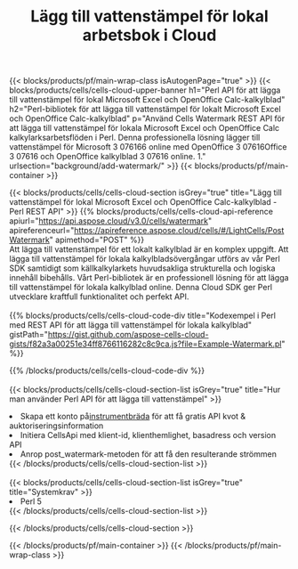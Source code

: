 ﻿---
title: Lägg till vattenstämpel för lokal arbetsbok i Cloud
description:  Cloud API och SDK för att lägga till vattenstämpel för Microsoft Excel & OpenOffice Calc. Lägger till vattenstämpel för lokala kalkylblad av Cells Cloud API. SDK stöder olika utvecklingsspråk. De inkluderar Android, C#, Go, Java, NodeJS, Perl, PHP, Python, Ruby och swift.
url: /sv/perl/background/add-watermark/
---
{{< blocks/products/pf/main-wrap-class isAutogenPage="true" >}}
{{< blocks/products/cells/cells-cloud-upper-banner h1="Perl API för att lägga till vattenstämpel för lokal Microsoft Excel och OpenOffice Calc-kalkylblad" h2="Perl-bibliotek för att lägga till vattenstämpel för lokalt Microsoft Excel och OpenOffice Calc-kalkylblad" p="Använd Cells Watermark REST API för att lägga till vattenstämpel för lokala Microsoft Excel och OpenOffice Calc kalkylarksarbetsflöden i Perl. Denna professionella lösning lägger till vattenstämpel för Microsoft 3 076166 online med OpenOffice 3 07616Office 3 07616 och OpenOffice kalkylblad 3 07616 online. 1." urlsection="background/add-watermark/" >}}
{{< blocks/products/pf/main-container >}}

{{< blocks/products/cells/cells-cloud-section isGrey="true" title="Lägg till vattenstämpel för lokal Microsoft Excel och OpenOffice Calc-kalkylblad - Perl REST API" >}}
{{% blocks/products/cells/cells-cloud-api-reference apiurl="https://api.aspose.cloud/v3.0/cells/watermark" apireferenceurl="https://apireference.aspose.cloud/cells/#/LightCells/PostWatermark" apimethod="POST" %}}
<br/>
Att lägga till vattenstämpel för ett lokalt kalkylblad är en komplex uppgift. Att lägga till vattenstämpel för lokala kalkylbladsövergångar utförs av vår Perl SDK samtidigt som källkalkylarkets huvudsakliga strukturella och logiska innehåll bibehålls. Vårt Perl-bibliotek är en professionell lösning för att lägga till vattenstämpel för lokala kalkylblad online. Denna Cloud SDK ger Perl utvecklare kraftfull funktionalitet och perfekt API.
<br/>
<br/>
{{% blocks/products/cells/cells-cloud-code-div title="Kodexempel i Perl med REST API för att lägga till vattenstämpel för lokala kalkylblad" gistPath="https://gist.github.com/aspose-cells-cloud-gists/f82a3a00251e34ff8766116282c8c9ca.js?file=Example-Watermark.pl" %}}
  
{{% /blocks/products/cells/cells-cloud-code-div %}}
<br/>
<br/>
{{< blocks/products/cells/cells-cloud-section-list isGrey="true" title="Hur man använder Perl API för att lägga till vattenstämpel" >}}
<li> Skapa ett konto på<a href="https://dashboard.aspose.cloud/">instrumentbräda</a> för att få gratis API kvot & auktoriseringsinformation</li>
<li>Initiera CellsApi med klient-id, klienthemlighet, basadress och version API</li>
<li>Anrop post_watermark-metoden för att få den resulterande strömmen</li>
{{< /blocks/products/cells/cells-cloud-section-list >}}
<br/>
<br/>
{{< blocks/products/cells/cells-cloud-section-list isGrey="true" title="Systemkrav" >}}
<li>Perl 5</li>
{{< /blocks/products/cells/cells-cloud-section-list >}}

{{< /blocks/products/cells/cells-cloud-section >}}

{{< /blocks/products/pf/main-container >}}
{{< /blocks/products/pf/main-wrap-class >}}
